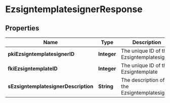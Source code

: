 

# EzsigntemplatesignerResponse

## Properties

Name | Type | Description | Notes
------------ | ------------- | ------------- | -------------
**pkiEzsigntemplatesignerID** | **Integer** | The unique ID of the Ezsigntemplatesigner | 
**fkiEzsigntemplateID** | **Integer** | The unique ID of the Ezsigntemplate | 
**sEzsigntemplatesignerDescription** | **String** | The description of the Ezsigntemplatesigner | 





